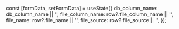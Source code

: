 const [formData, setFormData] = useState({
                db_column_name: db_column_name || '',
                file_column_name: row?.file_column_name || '',
                file_name: row?.file_name || '',
                file_source: row?.file_source || '',
            });
